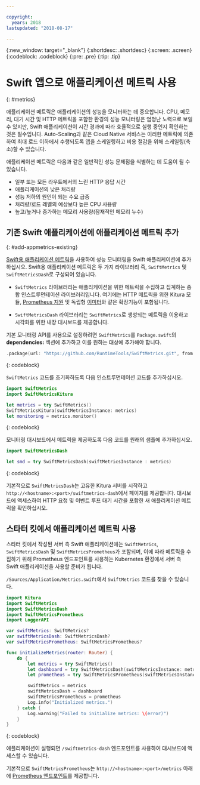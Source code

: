 ```yaml
---

copyright:
  years: 2018
lastupdated: "2018-08-17"

---
```


{:new_window: target="_blank"}
{:shortdesc: .shortdesc}
{:screen: .screen}
{:codeblock: .codeblock}
{:pre: .pre}
{:tip: .tip}

# Swift 앱으로 애플리케이션 메트릭 사용
{: #metrics}

애플리케이션 메트릭은 애플리케이션의 성능을 모니터하는 데 중요합니다. CPU, 메모리, 대기 시간 및 HTTP 메트릭을 포함한 환경의 성능 모니터링은 엄청난 노력으로 보일 수 있지만, Swift 애플리케이션이 시간 경과에 따라 효율적으로 실행 중인지 확인하는 것은 필수입니다. Auto-Scaling과 같은 Cloud Native 서비스는 이러한 메트릭에 의존하여 최대 로드 이하에서 수행되도록 앱을 스케일링하고 비용 절감을 위해 스케일링(축소)할 수 있습니다. 

애플리케이션 메트릭은 다음과 같은 일반적인 성능 문제점을 식별하는 데 도움이 될 수 있습니다.

* 일부 또는 모든 라우트에서의 느린 HTTP 응답 시간
* 애플리케이션의 낮은 처리량
* 성능 저하의 원인이 되는 수요 급증
* 처리량/로드 레벨의 예상보다 높은 CPU 사용량
* 높고/높거나 증가하는 메모리 사용량(잠재적인 메모리 누수)

## 기존 Swift 애플리케이션에 애플리케이션 메트릭 추가
{: #add-appmetrics-existing}

[Swift용 애플리케이션 메트릭](https://developer.ibm.com/swift/monitoring-diagnostics/application-metrics-for-swift/)을 사용하여 성능 모니터링을 Swift 애플리케이션에 추가하십시오. Swift용 애플리케이션 메트릭은 두 가지 라이브러리 즉, `SwiftMetrics` 및 `SwiftMetricsDash`로 구성되어 있습니다.

* `SwiftMetrics` 라이브러리는 애플리케이션을 위한 메트릭을 수집하고 집계하는 종합 인스트루먼테이션 라이브러리입니다. 여기에는 HTTP 메트릭을 위한 Kitura 모듈, [Prometheus 지원](https://github.com/RuntimeTools/SwiftMetrics#prometheus-support) 및 독립형 [이미터](https://github.com/RuntimeTools/SwiftMetrics#application-metrics-for-swift-agent)와 같은 확장기능이 포함됩니다.

* `SwiftMetricsDash` 라이브러리는 `SwiftMetrics`로 생성되는 메트릭을 이용하고 시각화를 위한 내장 대시보드를 제공합니다. 


기본 모니터링 API를 사용으로 설정하려면 `SwiftMetrics`를 `Package.swift`의 **dependencies:** 섹션에 추가하고 이를 원하는 대상에 추가해야 합니다.
```swift
.package(url: "https://github.com/RuntimeTools/SwiftMetrics.git", from: "2.4.0")
```
{: codeblock}

`SwiftMetrics` 코드를 초기화하도록 다음 인스트루먼테이션 코드를 추가하십시오. 
```swift
import SwiftMetrics
import SwiftMetricsKitura

let metrics = try SwiftMetrics()
SwiftMetricsKitura(swiftMetricsInstance: metrics)
let monitoring = metrics.monitor()
```
{: codeblock}

모니터링 대시보드에서 메트릭을 제공하도록 다음 코드를 원래의 샘플에 추가하십시오.
```swift
import SwiftMetricsDash

let smd = try SwiftMetricsDash(swiftMetricsInstance : metrics)
```  
{: codeblock}

기본적으로 `SwiftMetricsDash`는 고유한 Kitura 서버를 시작하고 `http://<hostname>:<port>/swiftmetrics-dash`에서 페이지를 제공합니다. 대시보드에 액세스하여 HTTP 요청 및 이벤트 루프 대기 시간을 포함한 새 애플리케이션 메트릭을 확인하십시오. 

## 스타터 킷에서 애플리케이션 메트릭 사용

스타터 킷에서 작성된 서버 측 Swift 애플리케이션에는 `SwiftMetrics`, `SwiftMetricsDash` 및 `SwiftMetricsPrometheus`가 포함되며, 이에 따라 메트릭을 수집하기 위해 Prometheus 엔드포인트를 사용하는 Kubernetes 환경에서 서버 측 Swift 애플리케이션을 사용할 준비가 됩니다. 

`/Sources/Application/Metrics.swift`에서 `SwiftMetrics` 코드를 찾을 수 있습니다.
```swift
import Kitura
import SwiftMetrics
import SwiftMetricsDash
import SwiftMetricsPrometheus
import LoggerAPI

var swiftMetrics: SwiftMetrics?
var swiftMetricsDash: SwiftMetricsDash?
var swiftMetricsPrometheus: SwiftMetricsPrometheus?

func initializeMetrics(router: Router) {
    do {
        let metrics = try SwiftMetrics()
        let dashboard = try SwiftMetricsDash(swiftMetricsInstance: metrics, endpoint: router)
        let prometheus = try SwiftMetricsPrometheus(swiftMetricsInstance: metrics, endpoint: router)

        swiftMetrics = metrics
        swiftMetricsDash = dashboard
        swiftMetricsPrometheus = prometheus
        Log.info("Initialized metrics.")
    } catch {
        Log.warning("Failed to initialize metrics: \(error)")
    }
}
```
{: codeblock}

애플리케이션이 실행되면 `/swiftmetrics-dash` 엔드포인트를 사용하여 대시보드에 액세스할 수 있습니다. 

기본적으로 `SwiftMetricsPrometheus`는 `http://<hostname>:<port>/metrics` 아래에 [Prometheus 엔드포인트](https://prometheus.io/)를 제공합니다.
